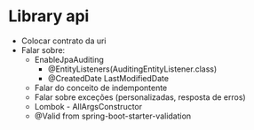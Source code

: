 # Library api

- Colocar contrato da uri
- Falar sobre:
  - EnableJpaAuditing
    - @EntityListeners(AuditingEntityListener.class)
    - @CreatedDate LastModifiedDate
  - Falar do conceito de indempontente
  - Falar sobre exceções (personalizadas, resposta de erros)
  - Lombok - AllArgsConstructor
  - @Valid from  spring-boot-starter-validation